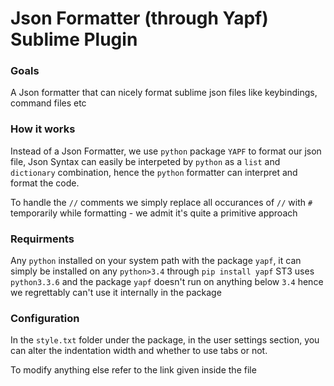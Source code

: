 # Json Formatter (through Yapf) Sublime Plugin

### Goals

A Json formatter that can nicely format sublime json files like keybindings, command files etc

### How it works

Instead of a Json Formatter, we use `python` package `YAPF` to format our json file,
Json Syntax can easily be interpeted by `python` as a `list` and `dictionary` combination,
hence the `python` formatter can interpret and format the code.

To handle the `//` comments we simply replace all occurances of `//` with `#` temporarily while formatting - we admit it's quite a primitive approach

### Requirments

Any `python` installed on your system path with the package `yapf`,
it can simply be installed on any `python>3.4` through `pip install yapf`
ST3 uses `python3.3.6` and the package `yapf` doesn't run on anything below `3.4` hence we regrettably can't use it internally in the package

### Configuration

In the `style.txt` folder under the package, in the user settings section, you can alter the 
indentation width and whether to use tabs or not.

To modify anything else refer to the link given inside the file
